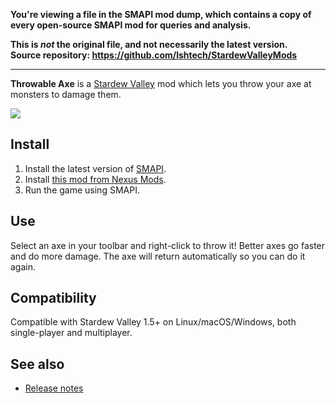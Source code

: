 **You're viewing a file in the SMAPI mod dump, which contains a copy of every open-source SMAPI mod
for queries and analysis.**

**This is _not_ the original file, and not necessarily the latest version.**  
**Source repository: https://github.com/lshtech/StardewValleyMods**

----

**Throwable Axe** is a [Stardew Valley](http://stardewvalley.net/) mod which lets you throw your
axe at monsters to damage them.

![](screenshot.gif)

## Install
1. Install the latest version of [SMAPI](https://smapi.io).
2. Install [this mod from Nexus Mods](http://www.nexusmods.com/stardewvalley/mods/5097).
3. Run the game using SMAPI.

## Use
Select an axe in your toolbar and right-click to throw it! Better axes go faster and do more damage.
The axe will return automatically so you can do it again.

## Compatibility
Compatible with Stardew Valley 1.5+ on Linux/macOS/Windows, both single-player and multiplayer.

## See also
* [Release notes](release-notes.md)
